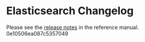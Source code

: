 # Elasticsearch Changelog

Please see the [release notes](https://www.elastic.co/guide/en/elasticsearch/reference/current/es-release-notes.html) in the reference manual.
0e10506ea087c5357049
